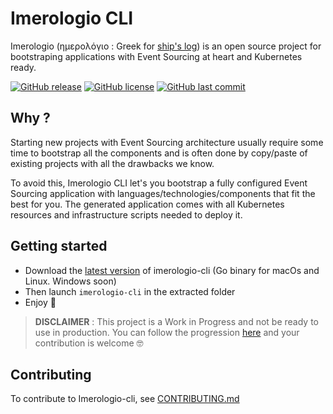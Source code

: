 # Imerologio CLI
Imerologio (ημερολόγιο : Greek for [ship's log](https://en.wikipedia.org/wiki/Logbook)) is an open source project for bootstraping applications with Event Sourcing at heart and Kubernetes ready.  

[![GitHub release](https://img.shields.io/github/release/Agaetis-IT/imerologio-cli.svg)](https://github.com/Agaetis-IT/imerologio-cli/releases/latest)
[![GitHub license](https://img.shields.io/github/license/Agaetis-IT/imerologio-cli.svg)](https://github.com/Agaetis-IT/imerologio-cli/blob/master/LICENSE)
[![GitHub last commit](https://img.shields.io/github/last-commit/Agaetis-IT/imerologio-cli.svg)](https://github.com/Agaetis-IT/imerologio-cli/commits)

## Why ?
Starting new projects with Event Sourcing architecture usually require some time to bootstrap all the components and is often done by copy/paste of existing projects with all the drawbacks we know.   

To avoid this, Imerologio CLI let's you bootstrap a fully configured Event Sourcing application with languages/technologies/components that fit the best for you. The generated application comes with all Kubernetes resources and infrastructure scripts needed to deploy it.

## Getting started
- Download the  [latest version](https://github.com/Agaetis-IT/imerologio-cli/releases/latest) of imerologio-cli (Go binary for macOs and Linux. Windows soon)
- Then launch `imerologio-cli` in the extracted folder
- Enjoy :tada:

> **DISCLAIMER** : This project is a Work in Progress and not be ready to use in production. You can follow the progression [here](https://github.com/Agaetis-IT/imerologio-cli/projects/1) and your contribution is welcome :nerd_face:

## Contributing
To contribute to Imerologio-cli, see [CONTRIBUTING.md](CONTRIBUTING.md)
